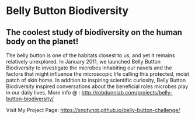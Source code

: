 # Belly Button Biodiversity

## The coolest study of biodiversity on the human body on the planet!

The belly button is one of the habitats closest to us, and yet it remains relatively unexplored. In January 2011, we launched Belly Button Biodiversity to investigate the microbes inhabiting our navels and the factors that might influence the microscopic life calling this protected, moist patch of skin home. In addition to inspiring scientific curiosity, Belly Button Biodiversity inspired conversations about the beneficial roles microbes play in our daily lives.
More info @ : http://robdunnlab.com/projects/belly-button-biodiversity/


Visit My Project Page: https://xnotynot.github.io/belly-button-challenge/

